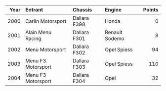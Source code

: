 |   Year | Entrant            | Chassis      | Engine         |   Points |
|-------:|:-------------------|:-------------|:---------------|---------:|
|   2000 | Carlin Motorsport  | Dallara F398 | Honda          |        0 |
|   2001 | Alain Menu Racing  | Dallara F301 | Renault Sodemo |        8 |
|   2002 | Menu Motorsport    | Dallara F302 | Opel Spiess    |       94 |
|   2003 | Menu F3 Motorsport | Dallara F303 | Opel Spiess    |      110 |
|   2004 | Menu F3 Motorsport | Dallara F304 | Opel           |       32 |
